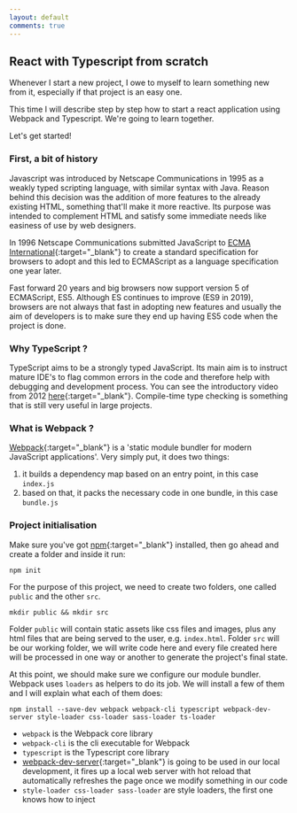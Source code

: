 ```yaml
---
layout: default
comments: true
---
```


## React with Typescript from scratch

Whenever I start a new project, I owe to myself to learn something new from it, especially if that project is an easy 
one. 

This time I will describe step by step how to start a react application using Webpack and Typescript. We're 
going to learn together.

Let's get started!

### First, a bit of history
Javascript was introduced by Netscape Communications in 1995 as a weakly typed scripting language, with similar syntax
with Java. Reason behind this decision was the addition of more features to the already existing HTML, something that'll 
make it more reactive. Its purpose was intended to complement HTML and satisfy some immediate needs like easiness of use
by web designers.

In 1996 Netscape Communications submitted JavaScript to 
[ECMA International](https://en.wikipedia.org/wiki/Ecma_International){:target="_blank"} to create a standard specification
for browsers to adopt and this led to ECMAScript as a language specification one year later.

Fast forward 20 years and big browsers now support version 5 of ECMAScript, ES5. Although ES continues to improve (ES9 
in 2019), browsers are not always that fast in adopting new features and usually the aim of developers is to make sure 
they end up having ES5 code when the project is done. 

### Why TypeScript ?
TypeScript aims to be a strongly typed JavaScript. Its main aim is to instruct mature IDE's to flag common errors in 
the code and therefore help with debugging and development process. You can see the introductory video from 2012 
[here](https://channel9.msdn.com/posts/Anders-Hejlsberg-Introducing-TypeScript){:target="_blank"}. Compile-time type 
checking is something that is still very useful in large projects. 

### What is Webpack ?
[Webpack](https://webpack.js.org/){:target="_blank"} is a 'static module bundler for modern JavaScript applications'. 
Very simply put, it does two things: 
 1. it builds a dependency map based on an entry point, in this case `index.js`
 2. based on that, it packs the necessary code in one bundle, in this case `bundle.js`

### Project initialisation
Make sure you've got [npm](https://www.npmjs.com/get-npm){:target="_blank"} installed, then go ahead and create a 
folder and inside it run:
```$bash
npm init
```
For the purpose of this project, we need to create two folders, one called `public` and the other `src`. 
```$bash
mkdir public && mkdir src
```
Folder `public`
will contain static assets like css files and images, plus any html files that are being served to the user, e.g. 
`index.html`. Folder `src` will be our working folder, we will write code here and every file created here will be 
processed in one way or another to generate the project's final state.

At this point, we should make sure we configure our module bundler. Webpack uses `loaders` as helpers to do its job. 
We will install a few of them and I will explain what each of them does:
```
npm install --save-dev webpack webpack-cli typescript webpack-dev-server style-loader css-loader sass-loader ts-loader
```
 - `webpack` is the Webpack core library
 - `webpack-cli` is the cli executable for Webpack
 - `typescript` is the Typescript core library
 - [webpack-dev-server](https://webpack.js.org/configuration/dev-server/){:target="_blank"} is going to be used in our 
 local development, it fires up a local web server with hot reload that automatically refreshes the page once we modify 
 something in our code
 - `style-loader css-loader sass-loader` are style loaders, the first one knows how to inject <style> tags in the DOM,
 second one allows us to import css files in the code like we do with any other JS file, the third one is like the second 
 one but with sass / scss files
 - `ts-loader` allows Webpack to understand and map / pack .ts or .tsx files written with Typescript
 
 What else do we want ? We want React and Typescript:
 ```
npm install --save react react-dom @types/react @types/react-dom 
```   
 - `react` is the core React library
 - `react-dom` allows us to hook react into our DOM and contains methods like `render()`
 - @types packages are in fact declaration files; Typescript uses those to understand the structure of a given library 
 codebase, in this case the react packages; usually their extensions are '.d.ts' and they also help in not misusing or 
 misunderstanding libraries and IDE auto completion; as a general rule, if you're using a certain npm package and that 
 package doesn't have the declarations already, `@types/package-name` should be the other thing you need
 
 At this point I think we've got all we need. Let's configure our project.
 
 ### Project configuration
   



